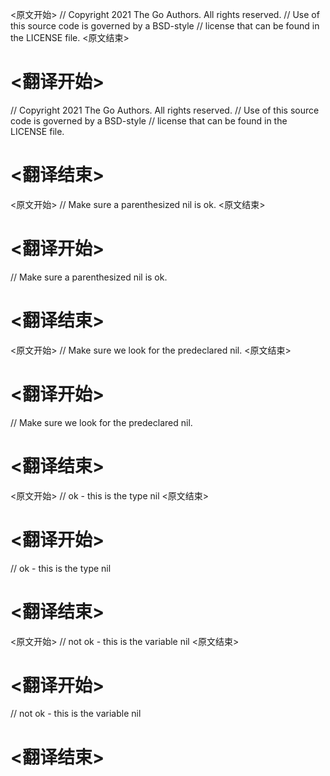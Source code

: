 
<原文开始>
// Copyright 2021 The Go Authors. All rights reserved.
// Use of this source code is governed by a BSD-style
// license that can be found in the LICENSE file.
<原文结束>

# <翻译开始>
// Copyright 2021 The Go Authors. All rights reserved.
// Use of this source code is governed by a BSD-style
// license that can be found in the LICENSE file.
# <翻译结束>


<原文开始>
// Make sure a parenthesized nil is ok.
<原文结束>

# <翻译开始>
// Make sure a parenthesized nil is ok.
# <翻译结束>


<原文开始>
// Make sure we look for the predeclared nil.
<原文结束>

# <翻译开始>
// Make sure we look for the predeclared nil.
# <翻译结束>


<原文开始>
// ok - this is the type nil
<原文结束>

# <翻译开始>
// ok - this is the type nil
# <翻译结束>


<原文开始>
// not ok - this is the variable nil
<原文结束>

# <翻译开始>
// not ok - this is the variable nil
# <翻译结束>

